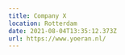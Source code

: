 ```yaml
---
title: Company X
location: Rotterdam
date: 2021-08-04T13:35:12.373Z
url: https://www.yoeran.nl/
---
```

